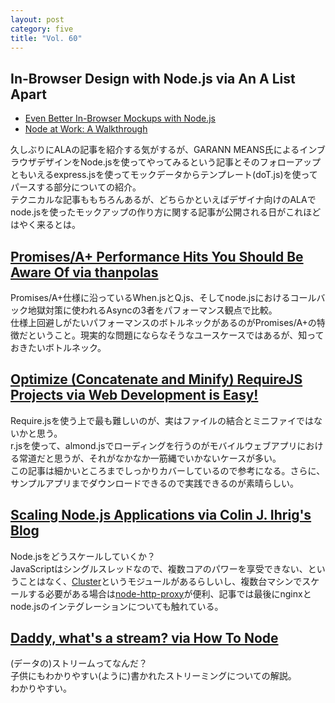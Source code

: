 ```yaml
---
layout: post
category: five
title: "Vol. 60"
---
```


## In-Browser Design with Node.js via An A List Apart

- [Even Better In-Browser Mockups with Node.js](http://alistapart.com/article/even-better-in-browser-mockups-with-node.js)
- [Node at Work: A Walkthrough](http://alistapart.com/article/node-at-work-a-walkthrough)

久しぶりにALAの記事を紹介する気がするが、GARANN MEANS氏によるインブラウザデザインをNode.jsを使ってやってみるという記事とそのフォローアップともいえるexpress.jsを使ってモックデータからテンプレート(doT.js)を使ってパースする部分についての紹介。  
テクニカルな記事ももちろんあるが、どちらかといえばデザイナ向けのALAでnode.jsを使ったモックアップの作り方に関する記事が公開される日がこれほどはやく来るとは。

## [Promises/A+ Performance Hits You Should Be Aware Of via thanpolas](http://thanpol.as/javascript/promises-a-performance-hits-you-should-be-aware-of/)

Promises/A+仕様に沿っているWhen.jsとQ.js、そしてnode.jsにおけるコールバック地獄対策に使われるAsyncの3者をパフォーマンス観点で比較。  
仕様上回避しがたいパフォーマンスのボトルネックがあるのがPromises/A+の特徴だということ。現実的な問題にならなそうなユースケースではあるが、知っておきたいボトルネック。

## [Optimize (Concatenate and Minify) RequireJS Projects via Web Development is Easy!](http://www.webdeveasy.com/optimize-requirejs-projects/)

Require.jsを使う上で最も難しいのが、実はファイルの結合とミニファイではないかと思う。  
r.jsを使って、almond.jsでローディングを行うのがモバイルウェブアプリにおける常道だと思うが、それがなかなか一筋縄でいかないケースが多い。  
この記事は細かいところまでしっかりカバーしているので参考になる。さらに、サンプルアプリまでダウンロードできるので実践できるのが素晴らしい。

## [Scaling Node.js Applications via Colin J. Ihrig's Blog](http://cjihrig.com/blog/scaling-node-js-applications/)

Node.jsをどうスケールしていくか？  
JavaScriptはシングルスレッドなので、複数コアのパワーを享受できない、ということはなく、[Cluster](http://nodejs.org/api/cluster.html)というモジュールがあるらしいし、複数台マシンでスケールする必要がある場合は[node-http-proxy](https://github.com/nodejitsu/node-http-proxy)が便利、記事では最後にnginxとnode.jsのインテグレーションについても触れている。

## [Daddy, what's a stream? via How To Node](http://howtonode.org/streams-explained)

(データの)ストリームってなんだ？  
子供にもわかりやすい(ように)書かれたストリーミングについての解説。  
わかりやすい。